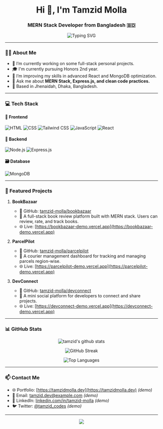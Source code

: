 <h1 align="center">Hi 👋, I'm Tamzid Molla</h1>
<h3 align="center">MERN Stack Developer from Bangladesh 🇧🇩</h3>

<p align="center">
  <img src="https://readme-typing-svg.demolab.com?font=Fira+Code&pause=1000&color=36BCF7&center=true&vCenter=true&width=435&lines=MERN+Stack+Developer;Honors+2nd+Year+Student;Passionate+about+Web+Development" alt="Typing SVG" />
</p>

---

### 👨‍💻 About Me

- 🔭 I’m currently working on some full-stack personal projects.
- 🎓 I'm currently pursuing Honors 2nd year.
- 🌱 I’m improving my skills in advanced React and MongoDB optimization.
- 💬 Ask me about **MERN Stack, Express.js, and clean code practices.**
- 📍 Based in Jhenaidah, Dhaka, Bangladesh.

---

### 💻 Tech Stack

#### 🚀 Frontend
![HTML](https://img.shields.io/badge/-HTML5-E34F26?style=flat&logo=html5&logoColor=white)
![CSS](https://img.shields.io/badge/-CSS3-1572B6?style=flat&logo=css3)
![Tailwind CSS](https://img.shields.io/badge/-Tailwind-06B6D4?style=flat&logo=tailwindcss)
![JavaScript](https://img.shields.io/badge/-JavaScript-F7DF1E?style=flat&logo=javascript&logoColor=black)
![React](https://img.shields.io/badge/-React-61DAFB?style=flat&logo=react)

#### 🔧 Backend
![Node.js](https://img.shields.io/badge/-Node.js-339933?style=flat&logo=node.js)
![Express.js](https://img.shields.io/badge/-Express.js-000000?style=flat&logo=express)

#### 🗃️ Database
![MongoDB](https://img.shields.io/badge/-MongoDB-47A248?style=flat&logo=mongodb)

---

### 📂 Featured Projects

1. **BookBazaar**
   - 🔗 GitHub: [tamzid-molla/bookbazaar](https://github.com/tamzid-molla/bookbazaar)
   - 📄 A full-stack book review platform built with MERN stack. Users can review, rate, and track books.
   - 🌐 Live: [https://bookbazaar-demo.vercel.app](https://bookbazaar-demo.vercel.app)

2. **ParcelPilot**
   - 🔗 GitHub: [tamzid-molla/parcelpilot](https://github.com/tamzid-molla/parcelpilot)
   - 📄 A courier management dashboard for tracking and managing parcels region-wise.
   - 🌐 Live: [https://parcelpilot-demo.vercel.app](https://parcelpilot-demo.vercel.app)

3. **DevConnect**
   - 🔗 GitHub: [tamzid-molla/devconnect](https://github.com/tamzid-molla/devconnect)
   - 📄 A mini social platform for developers to connect and share projects.
   - 🌐 Live: [https://devconnect-demo.vercel.app](https://devconnect-demo.vercel.app)

---

### 📊 GitHub Stats

<p align="center">
  <img src="https://github-readme-stats.vercel.app/api?username=tamzid-molla&show_icons=true&theme=radical" alt="tamzid's github stats" />
</p>

<p align="center">
  <img src="https://github-readme-streak-stats.herokuapp.com/?user=tamzid-molla&theme=radical" alt="GitHub Streak" />
</p>

<p align="center">
  <img src="https://github-readme-stats.vercel.app/api/top-langs/?username=tamzid-molla&layout=compact&theme=radical" alt="Top Languages" />
</p>

---

### 📫 Contact Me

- 🌐 Portfolio: [https://tamzidmolla.dev](https://tamzidmolla.dev) *(demo)*
- 📧 Email: tamzid.dev@example.com *(demo)*
- 💼 LinkedIn: [linkedin.com/in/tamzid-molla](https://linkedin.com/in/tamzid-molla) *(demo)*
- 🐦 Twitter: [@tamzid_codes](https://twitter.com/tamzid_codes) *(demo)*

---

<p align="center">
  <img src="https://capsule-render.vercel.app/api?type=waving&color=gradient&height=100&section=footer"/>
</p>
